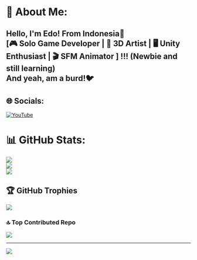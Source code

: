 # 💫 About Me:
## Hello, I'm Edo! From Indonesia👋<br>[🎮 Solo Game Developer | 🎨 3D Artist | 🖥️ Unity Enthusiast | 🎬 SFM Animator ] !!! (Newbie and still learning)<br> And yeah, am a burd!🐦

## 🌐 Socials:
[![YouTube](https://img.shields.io/badge/YouTube-%23FF0000.svg?logo=YouTube&logoColor=white)](https://youtube.com/@anomaly2k25) 

# 📊 GitHub Stats:
![](https://github-readme-stats.vercel.app/api?username=BarudakXD&theme=dark&hide_border=false&include_all_commits=false&count_private=false)<br/>
![](https://nirzak-streak-stats.vercel.app/?user=BarudakXD&theme=dark&hide_border=false)<br/>
![](https://github-readme-stats.vercel.app/api/top-langs/?username=BarudakXD&theme=dark&hide_border=false&include_all_commits=false&count_private=false&layout=compact)

## 🏆 GitHub Trophies
![](https://github-profile-trophy.vercel.app/?username=BarudakXD&theme=radical&no-frame=false&no-bg=false&margin-w=4)

### 🔝 Top Contributed Repo
![](https://github-contributor-stats.vercel.app/api?username=BarudakXD&limit=5&theme=neon&combine_all_yearly_contributions=true)

---
[![](https://visitcount.itsvg.in/api?id=BarudakXD&icon=9&color=0)](https://visitcount.itsvg.in)

<!-- Proudly created with GPRM ( https://gprm.itsvg.in ) -->
